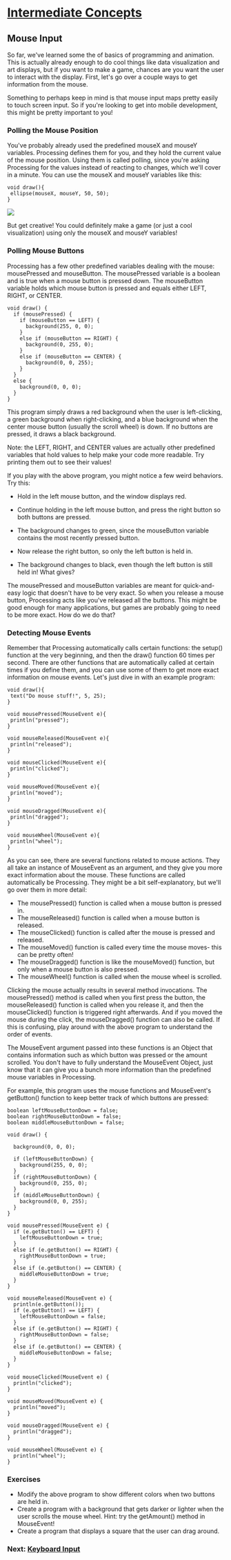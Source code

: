 #  [Intermediate Concepts](index.jsp)

## Mouse Input

So far, we've learned some the of basics of programming and animation. This is
actually already enough to do cool things like data visualization and art
displays, but if you want to make a game, chances are you want the user to
interact with the display. First, let's go over a couple ways to get
information from the mouse.

Something to perhaps keep in mind is that mouse input maps pretty easily to
touch screen input. So if you're looking to get into mobile development, this
might be pretty important to you!

### Polling the Mouse Position

You've probably already used the predefined mouseX and mouseY variables.
Processing defines them for you, and they hold the current value of the mouse
position. Using them is called polling, since you're asking Processing for the
values instead of reacting to changes, which we'll cover in a minute. You can
use the mouseX and mouseY variables like this:

    
    
    void draw(){
     ellipse(mouseX, mouseY, 50, 50); 
    }
    

![](mouseCircles.png)

But get creative! You could definitely make a game (or just a cool
visualization) using only the mouseX and mouseY variables!

### Polling Mouse Buttons

Processing has a few other predefined variables dealing with the mouse:
mousePressed and mouseButton. The mousePressed variable is a boolean and is
true when a mouse button is pressed down. The mouseButton variable holds which
mouse button is pressed and equals either LEFT, RIGHT, or CENTER.

    
    
    void draw() {
      if (mousePressed) {
        if (mouseButton == LEFT) {
          background(255, 0, 0);
        } 
        else if (mouseButton == RIGHT) {
          background(0, 255, 0);
        }
        else if (mouseButton == CENTER) {
          background(0, 0, 255);
        }
      }
      else {
        background(0, 0, 0);
      }
    }
    
    

This program simply draws a red background when the user is left-clicking, a
green background when right-clicking, and a blue background when the center
mouse button (usually the scroll wheel) is down. If no buttons are pressed, it
draws a black background.

Note: the LEFT, RIGHT, and CENTER values are actually other predefined
variables that hold values to help make your code more readable. Try printing
them out to see their values!

If you play with the above program, you might notice a few weird behaviors.
Try this:

  * Hold in the left mouse button, and the window displays red.
  * Continue holding in the left mouse button, and press the right button so both buttons are pressed.

  * The background changes to green, since the mouseButton variable contains the most recently pressed button.
  * Now release the right button, so only the left button is held in.
  * The background changes to black, even though the left button is still held in! What gives?

The mousePressed and mouseButton variables are meant for quick-and-easy logic
that doesn't have to be very exact. So when you release a mouse button,
Processing acts like you've released all the buttons. This might be good
enough for many applications, but games are probably going to need to be more
exact. How do we do that?

### Detecting Mouse Events

Remember that Processing automatically calls certain functions: the setup()
function at the very beginning, and then the draw() function 60 times per
second. There are other functions that are automatically called at certain
times if you define them, and you can use some of them to get more exact
information on mouse events. Let's just dive in with an example program:

    
    
    void draw(){
     text("Do mouse stuff!", 5, 25); 
    }
    
    void mousePressed(MouseEvent e){
     println("pressed"); 
    }
    
    void mouseReleased(MouseEvent e){
     println("released"); 
    }
    
    void mouseClicked(MouseEvent e){
     println("clicked"); 
    }
    
    void mouseMoved(MouseEvent e){
     println("moved"); 
    }
    
    void mouseDragged(MouseEvent e){
     println("dragged"); 
    }
    
    void mouseWheel(MouseEvent e){
     println("wheel"); 
    }
    
    

As you can see, there are several functions related to mouse actions. They all
take an instance of MouseEvent as an argument, and they give you more exact
information about the mouse. These functions are called automatically be
Processing. They might be a bit self-explanatory, but we'll go over them in
more detail:

  * The mousePressed() function is called when a mouse button is pressed in.
  * The mouseReleased() function is called when a mouse button is released.
  * The mouseClicked() function is called after the mouse is pressed and released.
  * The mouseMoved() function is called every time the mouse moves- this can be pretty often!
  * The mouseDragged() function is like the mouseMoved() function, but only when a mouse button is also pressed.
  * The mouseWheel() function is called when the mouse wheel is scrolled.

Clicking the mouse actually results in several method invocations. The
mousePressed() method is called when you first press the button, the
mouseReleased() function is called when you release it, and then the
mouseClicked() function is triggered right afterwards. And if you moved the
mouse during the click, the mouseDragged() function can also be called. If
this is confusing, play around with the above program to understand the order
of events.

The MouseEvent argument passed into these functions is an Object that contains
information such as which button was pressed or the amount scrolled. You don't
have to fully understand the MouseEvent Object, just know that it can give you
a bunch more information than the predefined mouse variables in Processing.

For example, this program uses the mouse functions and MouseEvent's
getButton() function to keep better track of which buttons are pressed:

    
    
    
    boolean leftMouseButtonDown = false;
    boolean rightMouseButtonDown = false;
    boolean middleMouseButtonDown = false;
    
    void draw() {
      
      background(0, 0, 0);
      
      if (leftMouseButtonDown) {
        background(255, 0, 0);
      }
      if (rightMouseButtonDown) {
        background(0, 255, 0);
      }
      if (middleMouseButtonDown) {
        background(0, 0, 255);
      }
    }
    
    void mousePressed(MouseEvent e) {
      if (e.getButton() == LEFT) {
        leftMouseButtonDown = true;
      }
      else if (e.getButton() == RIGHT) {
        rightMouseButtonDown = true;
      }
      else if (e.getButton() == CENTER) {
        middleMouseButtonDown = true;
      }
    }
    
    void mouseReleased(MouseEvent e) {
      println(e.getButton());
      if (e.getButton() == LEFT) {
        leftMouseButtonDown = false;
      }
      else if (e.getButton() == RIGHT) {
        rightMouseButtonDown = false;
      }
      else if (e.getButton() == CENTER) {
        middleMouseButtonDown = false;
      }
    }
    
    void mouseClicked(MouseEvent e) {
      println("clicked");
    }
    
    void mouseMoved(MouseEvent e) {
      println("moved");
    }
    
    void mouseDragged(MouseEvent e) {
      println("dragged");
    }
    
    void mouseWheel(MouseEvent e) {
      println("wheel");
    }
    
    

### Exercises

  * Modify the above program to show different colors when two buttons are held in.
  * Create a program with a background that gets darker or lighter when the user scrolls the mouse wheel. Hint: try the getAmount() method in MouseEvent!
  * Create a program that displays a square that the user can drag around.

###  Next: [Keyboard Input](KeyboardInput.jsp)

